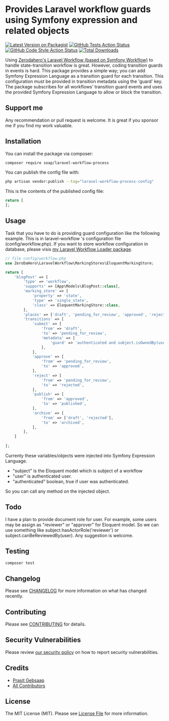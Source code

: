 # Provides Laravel workflow guards using Symfony expression and related objects

[![Latest Version on Packagist](https://img.shields.io/packagist/v/soap/laravel-workflow-process.svg?style=flat-square)](https://packagist.org/packages/soap/laravel-workflow-process)
[![GitHub Tests Action Status](https://img.shields.io/github/actions/workflow/status/soap/laravel-workflow-process/run-tests.yml?branch=main&label=tests&style=flat-square)](https://github.com/soap/laravel-workflow-process/actions?query=workflow%3Arun-tests+branch%3Amain)
[![GitHub Code Style Action Status](https://img.shields.io/github/actions/workflow/status/soap/laravel-workflow-process/fix-php-code-style-issues.yml?branch=main&label=code%20style&style=flat-square)](https://github.com/soap/laravel-workflow-process/actions?query=workflow%3A"Fix+PHP+code+style+issues"+branch%3Amain)
[![Total Downloads](https://img.shields.io/packagist/dt/soap/laravel-workflow-process.svg?style=flat-square)](https://packagist.org/packages/soap/laravel-workflow-process)

Using [Zerodahero's Laravel Workflow (based on Symfony Workflow)](https://github.com/zerodahero/laravel-workflow) to handle state-transition workflow is great. However, coding transition guards in events is hard. This package provides a simple way; you can add Symfony Expression Language as a transition guard for each transition. This configuration must be provided in transition metadata using the 'guard' key.
The package subscribes for all workflows' transition guard events and uses the provided Symfony Expression Language to allow or block the transition.

## Support me
Any recommendation or pull request is welcome. It is great if you sponsor me if you find my work valuable.

## Installation

You can install the package via composer:

```bash
composer require soap/laravel-workflow-process
```

You can publish the config file with:

```bash
php artisan vendor:publish --tag="laravel-workflow-process-config"
```

This is the contents of the published config file:

```php
return [
];
```

## Usage
Task that you have to do is providing guard configuration like the following example. This is in laravel-workflow 's configuration file (config/workflow.php). If you want to store workflow configuration in database, please visis [my Laravel Workflow Loader package](https://github.com/soap/laravel-workflow-loader).

```php
// file config/workflow.php
use ZeroDaHero\LaravelWorkflow\MarkingStores\EloquentMarkingStore;

return [
    'blogPost' => [
        'type' => 'workflow',
        'supports' => [App\Models\BlogPost::class],
        'marking_store' => [
            'property' => 'state',
            'type' => 'single_state',
            'class' => EloquentMarkingStore::class,
        ],
        'places' => ['draft', 'pending_for_review', 'approved', 'rejected', 'published', 'archived'],
        'transitions' => [
            'submit' => [
                'from' => 'draft',
                'to' => 'pending_for_review',
                'metadata' => [
                    'guard' => 'authenticated and subject.isOwnedBy(user)',
                ],
            ],
            'approve' => [
                'from' => 'pending_for_review',
                'to' => 'approved',
            ],
            'reject' => [
                'from' => 'pending_for_review',
                'to' => 'rejected',
            ],
            'publish' => [
                'from' => 'approved',
                'to' => 'published',
            ],
            'archive' => [
                'from' => ['draft', 'rejected'],
                'to' => 'archived',
            ],
        ],
    ]
    
];
```
Currenty these variables/objects were injected into Symfony Expression Language.

- "subject" is the Eloquent model which is subject of a workflow
- "user" is authenticated user.
- "authenticated" boolean, true if user was authenticated.

So you can call any method on the injected object.

## Todo
I have a plan to provide document role for user. For example, some users may be assign as "reviewer" or "approver" for Eloquent model. So we can use something like subject.hasActorRole('reviewer') or subject.canBeReviewedBy(user). Any suggestion is welcome.

## Testing

```bash
composer test
```

## Changelog

Please see [CHANGELOG](CHANGELOG.md) for more information on what has changed recently.

## Contributing

Please see [CONTRIBUTING](CONTRIBUTING.md) for details.

## Security Vulnerabilities

Please review [our security policy](../../security/policy) on how to report security vulnerabilities.

## Credits

- [Prasit Gebsaap](https://github.com/soap)
- [All Contributors](../../contributors)

## License

The MIT License (MIT). Please see [License File](LICENSE.md) for more information.
